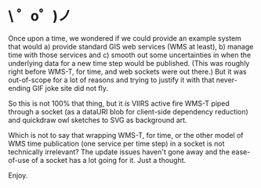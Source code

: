 \ ゜o゜)ノ
=========

Once upon a time, we wondered if we could provide an example system that would a) provide standard GIS web services (WMS at least), b) manage time with those services and c) smooth out some uncertainties in when the underlying data for a new time step would be published. (This was roughly right before WMS-T, for time, and web sockets were out there.) But it was out-of-scope for a lot of reasons and trying to justify it with that never-ending GIF joke site did not fly. 

So this is not 100% that thing, but it _is_ VIIRS active fire WMS-T piped through a socket (as a dataURI blob for client-side dependency reduction) and quickdraw owl sketches to SVG as background art.

Which is not to say that wrapping WMS-T, for time, or the other model of WMS time publication (one service per time step) in a socket is not technically irrelevant? The update issues haven't gone away and the ease-of-use of a socket has a lot going for it. Just a thought.

Enjoy.
